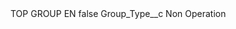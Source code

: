 <?xml version="1.0" encoding="UTF-8"?>
<CustomMetadata xmlns="http://soap.sforce.com/2006/04/metadata" xmlns:xsi="http://www.w3.org/2001/XMLSchema-instance" xmlns:xsd="http://www.w3.org/2001/XMLSchema">
    <label>TOP GROUP EN</label>
    <protected>false</protected>
    <values>
        <field>Group_Type__c</field>
        <value xsi:type="xsd:string">Non Operation</value>
    </values>
</CustomMetadata>
